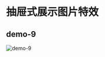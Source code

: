 # 抽屉式展示图片特效

## demo-9

![demo-9](https://github.com/vxhly/web-demo/blob/master/demo-9/images/demo-9.png)
